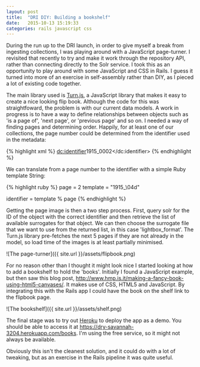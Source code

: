 ```yaml
---
layout: post
title:  "DRI DIY: Building a bookshelf"
date:   2015-10-13 15:19:33
categories: rails javascript css
---
```

During the run up to the DRI launch, in order to give myself a break from ingesting collections, I was playing around with a JavaScript page-turner. I revisited that recently to try and make it work through the repository API, rather than connecting directly to the Solr service. I took this as an opportunity to play around with some JavaScript and CSS in Rails. I guess it turned into more of an exercise in self-assembly rather than DIY, as I pieced a lot of existing code together.

The main library used is [Turn.js][turnjs], a JavaScript library that makes it easy to create a nice looking flip book. Although the code for this was straightfoward, the problem is with our current data models. A work in progress is to have a way to define relationships between objects such as 'is a page of', 'next page', or 'previous page' and so on. I needed a way of finding pages and determining order. Happily, for at least one of our collections, the page number could be determined from the identifier used in the metadata:

{% highlight xml %}
<dc:identifier>1915_0002</dc:identifier>
{% endhighlight %}

We can translate from a page number to the identifier with a simple Ruby template String:

{% highlight ruby %}
page = 2
template = "1915_\04d"

identifier = template % page
{% endhighlight %}

Getting the page image is then a two step process. First, query solr for the ID of the object with the correct identifier and then retrieve the list of available surrogates for that object. We can then choose the surrogate file that we want to use from the returned list, in this case 'lightbox_format'. The Turn.js library pre-fetches the next 5 pages if they are not already in the model, so load time of the images is at least partially minimised.

![The page-turner]({{ site.url }}/assets/flipbook.png)

For no reason other than I thought it might look nice I started looking at how to add a bookshelf to hold the 'books'. Initially I found a JavaScript example, but then saw this blog post, <http://www.hmp.is.it/making-a-fancy-book-using-html5-canvases/>. It makes use of CSS, HTML5 and JavaScript. By integrating this with the Rails app I could have the book on the shelf link to the flipbook page.

![The bookshelf]({{ site.url }}/assets/shelf.png)

The final stage was to try out [Heroku][heroku] to deploy the app as a demo. You should be able to access it at <https://dry-savannah-3204.herokuapp.com/books>. I'm using the free service, so it might not always be available.

Obviously this isn't the cleanest solution, and it could do with a lot of tweaking, but as an exercise in the Rails pipeline it was quite useful.

[turnjs]:            https//turnjs.com
[heroku]:            https://dashboard.heroku.com/
